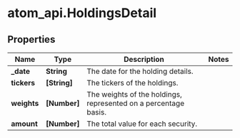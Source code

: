 # atom_api.HoldingsDetail

## Properties
Name | Type | Description | Notes
------------ | ------------- | ------------- | -------------
**_date** | **String** | The date for the holding details. | 
**tickers** | **[String]** | The tickers of the holdings. | 
**weights** | **[Number]** | The weights of the holdings, represented on a percentage basis. | 
**amount** | **[Number]** | The total value for each security. | 


